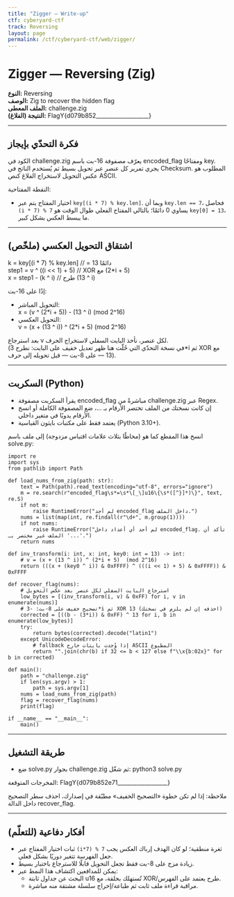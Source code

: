 ```yaml
---
title: "Zigger — Write-up"
ctf: cyberyard-ctf    
track: Reversing           
layout: page
permalink: /ctf/cyberyard-ctf/web/zigger/
---
```


# Zigger — Reversing (Zig)

**النوع:** Reversing  
**الوصف:** Zig to recover the hidden flag  
**الملف المعطى:** challenge.zig  
**النتيجة (الفلاغ):** FlagY{d079b852___________________}

---

## فكرة التحدّي بإيجاز

الكود في challenge.zig يعرّف مصفوفة 16-بت باسم encoded_flag ومفتاحًا key. يجري تمرير كل عنصر عبر تحويل بسيط ثم يُستخدم الناتج في Checksum. المطلوب هو عكس التحويل لاستخراج الفلاغ كنص ASCII.

النقطة المفتاحية:
- اختيار المفتاح يتم عبر `key[(i * 7) % key.len]`. وبما أن `key.len == 7`، فحاصل `(i * 7) % 7` يساوي 0 دائمًا؛ بالتالي المفتاح الفعلي طوال الوقت هو `key[0] = 13`، ما يبسط العكس بشكل كبير.

---

## اشتقاق التحويل العكسي (ملخّص)

  k     = key[(i * 7) % key.len]   // = 13 دائمًا  
  step1 = v ^ ((i << 1) + 5)       // XOR مع (2*i + 5)  
  x     = step1 - (k ^ i)          // طرح (13 ^ i)

إذًا على 16-بت:
- التحويل المباشر:  
  x = (v ^ (2*i + 5)) - (13 ^ i)   (mod 2^16)
- التحويل العكسي:  
  v = (x + (13 ^ i)) ^ (2*i + 5)   (mod 2^16)

بعد استرجاع v لكل عنصر، نأخذ البايت السفلي لاستخراج الحرف.  
(في نسخة التحدّي التي حُلّت هنا ظهر تعديل خفيف على البايت: نطرح 3*i ثم XOR مع 13 — على 8-بت — قبل تحويله إلى حرف).

---

## السكربت (Python)

- يقرأ السكربت مصفوفة encoded_flag مباشرةً من challenge.zig عبر Regex.  
- إن كانت نسختك من الملف تختصر الأرقام بـ ...، ضع المصفوفة الكاملة أو انسخ الأرقام يدويًا في متغير داخلي.  
- يعتمد فقط على مكتبات بايثون القياسية (Python 3.10+).

انسخ هذا المقطع كما هو (محاطًا بثلاث علامات اقتباس مزدوجة) إلى ملف باسم solve.py:

```
import re
import sys
from pathlib import Path

def load_nums_from_zig(path: str):
    text = Path(path).read_text(encoding="utf-8", errors="ignore")
    m = re.search(r"encoded_flag\s*=\s*\[_\]u16\{\s*([^}]*)\}", text, re.S)
    if not m:
        raise RuntimeError("لم أجد encoded_flag داخل الملف.")
    nums = list(map(int, re.findall(r"\d+", m.group(1))))
    if not nums:
        raise RuntimeError("لم أجد أي أعداد داخل encoded_flag. تأكد أن الملف غير مختصر بـ '...'.")
    return nums

def inv_transform(i: int, x: int, key0: int = 13) -> int:
    # v = (x + (13 ^ i)) ^ (2*i + 5)  (mod 2^16)
    return (((x + (key0 ^ i)) & 0xFFFF) ^ (((i << 1) + 5) & 0xFFFF)) & 0xFFFF

def recover_flag(nums):
    # استرجاع البايت السفلي لكل عنصر بعد عكس التحويل
    low_bytes = [(inv_transform(i, v) & 0xFF) for i, v in enumerate(nums)]
    # تصحيح خفيف على 8-بت: -3*i ثم XOR 13 (احذفه إن لم يلزم في نسختك)
    corrected = [((b - (3*i)) & 0xFF) ^ 13 for i, b in enumerate(low_bytes)]
    try:
        return bytes(corrected).decode("latin1")
    except UnicodeDecodeError:
        # fallback إذا وُجدت بايتات خارج ASCII المطبوع
        return "".join(chr(b) if 32 <= b < 127 else f"\\x{b:02x}" for b in corrected)

def main():
    path = "challenge.zig"
    if len(sys.argv) > 1:
        path = sys.argv[1]
    nums = load_nums_from_zig(path)
    flag = recover_flag(nums)
    print(flag)

if __name__ == "__main__":
    main()
```

---

## طريقة التشغيل

- ضع solve.py بجوار challenge.zig ثم شغّل:
  python3 solve.py

المخرجات المتوقعة:
  FlagY{d079b852e71__________________}

ملاحظة: إذا لم تكن خطوة «التصحيح الخفيف» مطبّقة في إصدارك، احذف سطر التصحيح داخل الدالة recover_flag.

---

## أفكار دفاعية (للتعلّم)

- ثبات اختيار المفتاح عبر `(i*7) % 7` ثغرة منطقية؛ لو كان الهدف إرباك العكس يجب جعل الفهرسة تتغير دوريًا بشكل فعلي.  
- زيادة مزج على 8-بت فقط تجعل التحويل قابلًا للاسترجاع باختبار بسيط.  
- يمكن للمدافعين اكتشاف هذا النمط عبر:
  - البحث عن جداول ثابتة u16 تُستهلك بحلقة، مع XOR/طرح يعتمد على الفهرس.
  - مراقبة قراءة ملف ثابت ثم طباعة/إخراج سلسلة مشتقة منه مباشرة.
